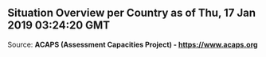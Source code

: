 ## Situation Overview per Country as of Thu, 17 Jan 2019 03:24:20 GMT

Source: **ACAPS (Assessment Capacities Project) - https://www.acaps.org**